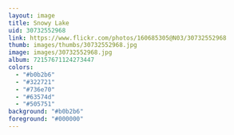 ```yaml
---
layout: image
title: Snowy Lake
uid: 30732552968
link: https://www.flickr.com/photos/160685305@N03/30732552968
thumb: images/thumbs/30732552968.jpg
image: images/30732552968.jpg
album: 72157671124273447
colors: 
  - "#b0b2b6"
  - "#322721"
  - "#736e70"
  - "#63574d"
  - "#505751"
background: "#b0b2b6"
foreground: "#000000"
---
```



